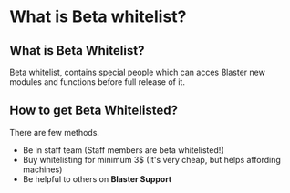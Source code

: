 # What is Beta whitelist?

## What is Beta Whitelist?

Beta whitelist, contains special people which can acces Blaster new modules and functions before full release of it.

## How to get Beta Whitelisted?

There are few methods.

* Be in staff team \(Staff members are beta whitelisted!\)
* Buy whitelisting for minimum 3$ \(It's very cheap, but helps affording machines\)
* Be helpful to others on **Blaster Support**

